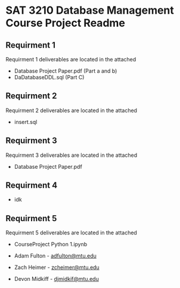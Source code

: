 # SAT 3210 Database Management Course Project Readme

## Requirment 1

Requirment 1 deliverables are located in the attached
- Database Project Paper.pdf (Part a and b)
- DaDatabaseDDL.sql (Part C)

## Requirment 2

Requirment 2 deliverables are located in the attached
- insert.sql

## Requirment 3

Requirment 3 deliverables are located in the attached
- Database Project Paper.pdf

## Requirment 4

- idk

## Requirment 5

Requirment 5 deliverables are located in the attached
- CourseProject Python 1.ipynb

- Adam Fulton   - adfulton@mtu.edu
- Zach Heimer   - zcheimer@mtu.edu
- Devon Midkiff - djmidkif@mtu.edu 